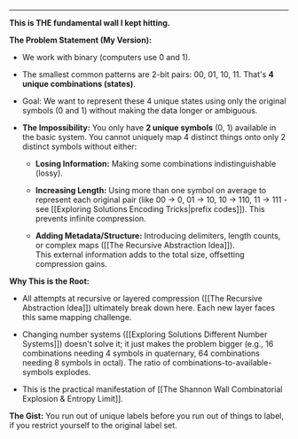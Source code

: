 
---

**This is THE fundamental wall I kept hitting.**

**The Problem Statement (My Version):**

- We work with binary (computers use 0 and 1).
    
- The smallest common patterns are 2-bit pairs: 00, 01, 10, 11. That's **4 unique combinations (states)**.
    
- Goal: We want to represent these 4 unique states using only the original symbols (0 and 1) without making the data longer or ambiguous.
    
- **The Impossibility:** You only have **2 unique symbols** (0, 1) available in the basic system. You cannot uniquely map 4 distinct things onto only 2 distinct symbols without either:
    
    - **Losing Information:** Making some combinations indistinguishable (lossy).
        
    - **Increasing Length:** Using more than one symbol on average to represent each original pair (like 00 -> 0, 01 -> 10, 10 -> 110, 11 -> 111 - see [[Exploring Solutions Encoding Tricks|prefix codes]]). This prevents infinite compression.
        
    - **Adding Metadata/Structure:** Introducing delimiters, length counts, or complex maps ([[The Recursive Abstraction Idea]]). This external information adds to the total size, offsetting compression gains.
        

**Why This is the Root:**

- All attempts at recursive or layered compression ([[The Recursive Abstraction Idea]]) ultimately break down here. Each new layer faces this same mapping challenge.
    
- Changing number systems ([[Exploring Solutions Different Number Systems]]) doesn't solve it; it just makes the problem bigger (e.g., 16 combinations needing 4 symbols in quaternary, 64 combinations needing 8 symbols in octal). The ratio of combinations-to-available-symbols explodes.
    
- This is the practical manifestation of [[The Shannon Wall Combinatorial Explosion & Entropy Limit]].
    

**The Gist:** You run out of unique labels before you run out of things to label, if you restrict yourself to the original label set.
